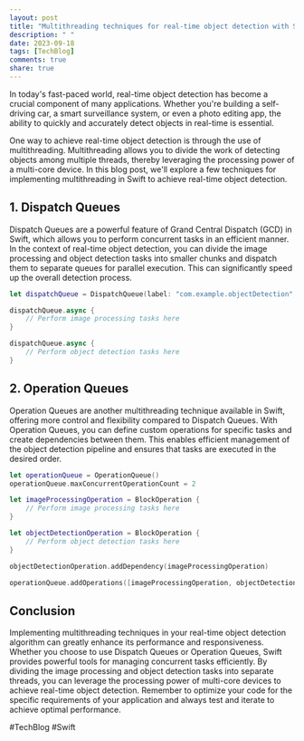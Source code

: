 ```yaml
---
layout: post
title: "Multithreading techniques for real-time object detection with Swift"
description: " "
date: 2023-09-18
tags: [TechBlog]
comments: true
share: true
---
```


In today's fast-paced world, real-time object detection has become a crucial component of many applications. Whether you're building a self-driving car, a smart surveillance system, or even a photo editing app, the ability to quickly and accurately detect objects in real-time is essential. 

One way to achieve real-time object detection is through the use of multithreading. Multithreading allows you to divide the work of detecting objects among multiple threads, thereby leveraging the processing power of a multi-core device. In this blog post, we'll explore a few techniques for implementing multithreading in Swift to achieve real-time object detection. 

## 1. Dispatch Queues

Dispatch Queues are a powerful feature of Grand Central Dispatch (GCD) in Swift, which allows you to perform concurrent tasks in an efficient manner. In the context of real-time object detection, you can divide the image processing and object detection tasks into smaller chunks and dispatch them to separate queues for parallel execution. This can significantly speed up the overall detection process.

```swift
let dispatchQueue = DispatchQueue(label: "com.example.objectDetection", qos: .userInitiated, attributes: .concurrent)

dispatchQueue.async {
    // Perform image processing tasks here
}

dispatchQueue.async {
    // Perform object detection tasks here
}
```

## 2. Operation Queues

Operation Queues are another multithreading technique available in Swift, offering more control and flexibility compared to Dispatch Queues. With Operation Queues, you can define custom operations for specific tasks and create dependencies between them. This enables efficient management of the object detection pipeline and ensures that tasks are executed in the desired order.

```swift
let operationQueue = OperationQueue()
operationQueue.maxConcurrentOperationCount = 2

let imageProcessingOperation = BlockOperation {
    // Perform image processing tasks here
}

let objectDetectionOperation = BlockOperation {
    // Perform object detection tasks here
}

objectDetectionOperation.addDependency(imageProcessingOperation)

operationQueue.addOperations([imageProcessingOperation, objectDetectionOperation], waitUntilFinished: false)
```

## Conclusion

Implementing multithreading techniques in your real-time object detection algorithm can greatly enhance its performance and responsiveness. Whether you choose to use Dispatch Queues or Operation Queues, Swift provides powerful tools for managing concurrent tasks efficiently. By dividing the image processing and object detection tasks into separate threads, you can leverage the processing power of multi-core devices to achieve real-time object detection. Remember to optimize your code for the specific requirements of your application and always test and iterate to achieve optimal performance.

#TechBlog #Swift